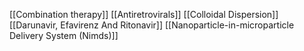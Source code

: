 [[Combination therapy]]
[[Antiretrovirals]]
[[Colloidal Dispersion]]
[[Darunavir, Efavirenz And Ritonavir]]
[[Nanoparticle-in-microparticle Delivery System (Nimds)]]
